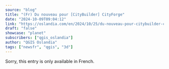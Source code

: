 ```yaml
---
source: "blog"
title: "(Fr) Du nouveau pour [CityBuilder] CityForge"
date: "2024-10-09T09:04:12"
link: "https://oslandia.com/en/2024/10/25/du-nouveau-pour-citybuilder-cityforge/"
draft: "false"
showcase: "planet"
subscribers: ["qgis_oslandia"]
author: "QGIS Oslandia"
tags: ["newsfr", "qgis", "3d"]
---
```


Sorry, this entry is only available in French.
